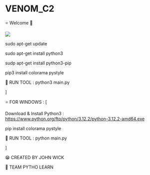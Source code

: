 # VENOM_C2
⭐ Welcome 🥷

<img src="https://github.com/thebabayagakiller/VENOM_C2/blob/main/venom.jpg?raw=true">

sudo apt-get update

sudo apt-get install python3

sudp apt-get install python3-pip

pip3 install colorama pystyle

🧨 RUN TOOL : python3 main.py

]

⭐ FOR WINDOWS : [

Download & Install Python3 : https://www.python.org/ftp/python/3.12.2/python-3.12.2-amd64.exe

pip install colorama pystyle

🧨 RUN TOOL : python main.py

]

😁 CREATED BY JOHN WICK

🍕 TEAM PYTHO LEARN
